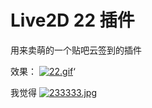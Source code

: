 # Live2D 22 插件
用来卖萌的一个贴吧云签到的插件

效果：
[![22.gif](https://s27.postimg.org/cv3mda78j/image.gif)](https://postimg.org/image/p9qedlyqn/)‘

我觉得
[![233333.jpg](https://s27.postimg.org/g383qbtib/Z5_KKP_HC76_C4_M_7_UF3_DD.jpg)](https://postimg.org/image/6ioh3g467/)
